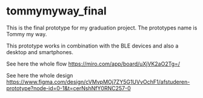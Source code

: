 # tommymyway_final
This is the final prototype for my graduation project. The prototypes name is Tommy my way. 

This prototype works in combination with the BLE devices and also a desktop and smartphones. 

See here the whole flow
https://miro.com/app/board/uXjVK2aO2Tg=/ 

See here the whole design 
https://www.figma.com/design/cVMvpMOj7ZY5G1UVvOchF1/afstuderen-prototype?node-id=0-1&t=cerNshNfY0RNC257-0 



